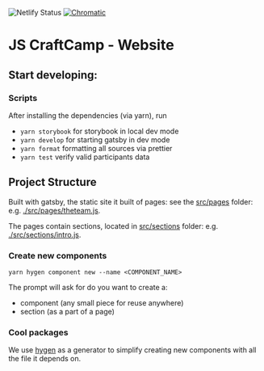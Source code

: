 ![Netlify Status](https://api.netlify.com/api/v1/badges/429e37ea-5a85-45d5-8845-e3dad61e63be/deploy-status?branch=main)
[![Chromatic](https://github.com/jscraftcamp/website/actions/workflows/chromatic.yml/badge.svg?event=workflow_run)](https://github.com/jscraftcamp/website/actions/workflows/chromatic.yml)

# JS CraftCamp - Website



## Start developing:

### Scripts
After installing the dependencies (via yarn), run

- `yarn storybook` for storybook in local dev mode
- `yarn develop` for starting gatsby in dev mode
- `yarn format` formatting all sources via prettier
- `yarn test` verify valid participants data

## Project Structure
Built with gatsby, the static site it built of pages: see the [src/pages](./src/pages) folder: e.g. [./src/pages/theteam.js](./src/pages/theteam.js).

The pages contain sections, located in [src/sections](./src/sections) folder: e.g. [./src/sections/intro.js](./src/sections/intro.js). 

### Create new components

```
yarn hygen component new --name <COMPONENT_NAME>
```

The prompt will ask for do you want to create a:

- component (any small piece for reuse anywhere)
- section (as a part of a page)

### Cool packages

We use [hygen](http://www.hygen.io) as a generator to simplify creating new components with all the file it depends on.

